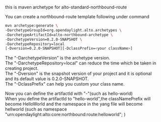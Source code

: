 this is maven archetype for alto-standard-northbound-route

You can create a northbound-route template following under command
```Bash
mvn archetype:generate \
-DarchetypeGroupId=org.opendaylight.alto.archetypes \
-DarchetypeArtifactId=alto-northbound-archetype \
-DarchetypeVersion=0.2.0-SNAPSHOT \
-DarchetypeRepository=local 
[-Dversion=0.2.0-SNAPSHOT][-DclassPrefix=<your className>]
```
The "-DarchetypeVersion" is the archetype version.</br>
The "-DarchetypeRepository=local" can reduce the time which be taken in creating project.</br>
The "-Dversion" is the snapshot version of your project and it is optional and its default value is 0.2.0-SNAPSHOT.</br>
The "-DclassPrefix" can help you custom your class name.</br>

Now you can define the artifactId with "-"(such as hello-world)</br>
When you define the artifactId to "hello-world",the classNamePrefix will become HelloWorld and the namespace in the yang file will become hellworld (such as namespace "urn:opendaylight:alto:core:northbound:route:helloworld"; )







